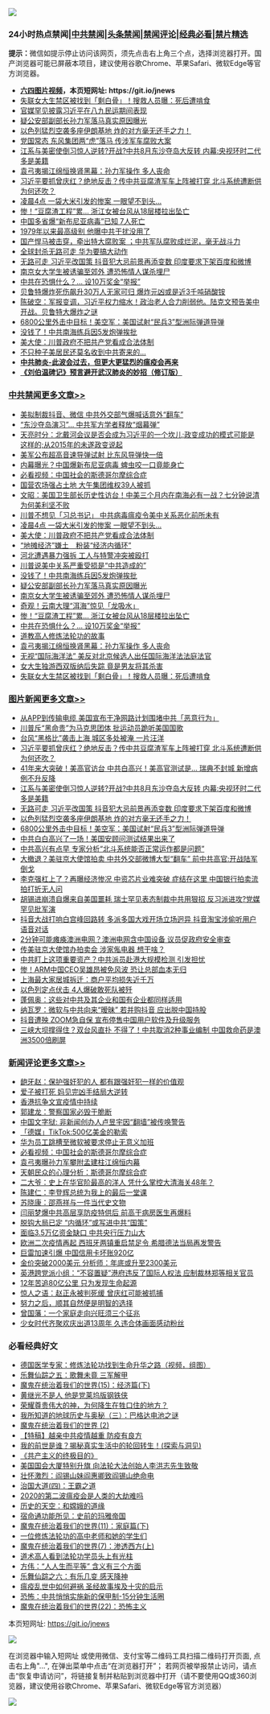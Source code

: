 ![](https://raw.githubusercontent.com/fqnews/bnews/master/64photo/fqnews-qr.jpg)

<div id="tt">
<h3>24小时热点禁闻|<a href="#%E4%B8%AD%E5%85%B1%E7%A6%81%E9%97%BB%E6%9B%B4%E5%A4%9A%E6%96%87%E7%AB%A0">中共禁闻</a>|<a href="#%E5%9B%BE%E7%89%87%E6%96%B0%E9%97%BB%E6%9B%B4%E5%A4%9A%E6%96%87%E7%AB%A0">头条禁闻</a>|<a href="#%E6%96%B0%E9%97%BB%E8%AF%84%E8%AE%BA%E6%9B%B4%E5%A4%9A%E6%96%87%E7%AB%A0">禁闻评论|<a href="#%E5%BF%85%E7%9C%8B%E7%BB%8F%E5%85%B8%E5%A5%BD%E6%96%87">经典必看|<a href="/video.md#%E7%A6%81%E7%89%87%E7%B2%BE%E9%80%89">禁片精选</a></h3>
<div><b>提示：</b>微信如提示停止访问该网页，须先点击右上角三个点，选择浏览器打开。国产浏览器可能已屏蔽本项目，建议使用谷歌Chrome、苹果Safari、微软Edge等官方浏览器。</div>
<ul>
<li><b><a href="http://d1.bdrive.tk/64.mp4" target="_blank">六四图片视频</a>，本页短网址: https://git.io/jnews</b></li>
<li><a href="/cbnews/20200805/1374951.md">失联女大生禁区被找到「剩白骨」！搜救人员曝：死后遭啃食 </a></li>
<li><a href="/comments/20200805/1375063.md">官媒罕见披露习近平在八九民运期间表现</a></li>
<li><a href="/cbnews/20200805/1375148.md">疑公安部副部长孙力军落马真实原因曝光</a></li>
<li><a href="/topimagenews/20200805/1374949.md">以色列猛烈空袭多座伊朗基地 炸的对方毫无还手之力！ </a></li>
<li><a href="/cbnews/20200805/1374926.md">党国常态 东风集团两“虎”落马 传涉军车腐败大案</a></li>
<li><a href="/topimagenews/20200805/1375287.md">江系与美密使倒习惊人逆转?开战?中共8月东沙夺岛大反转 内幕:央视环时二代多是美籍</a></li>
<li><a href="/cbnews/20200805/1375105.md">袁弓夷揭江绵恒换肾黑幕：孙力军操作 多人丧命</a></li>
<li><a href="/topimagenews/20200805/1375292.md">习近平要抓曾庆红？绝地反击？传中共豆腐渣军车上阵被打穿 北斗系统遭断供为何还吹？</a></li>
<li><a href="/cbnews/20200806/1375378.md">凌晨4点 一袋大米引发的惨案 一眼望不到头…</a></li>
<li><a href="/cbnews/20200805/1375145.md">惨！“豆腐渣工程”累… 浙江女被台风从18层楼拉出坠亡</a></li>
<li><a href="/cnnews/20200805/1375084.md">中国多省爆“新布尼亚病毒”已知 7人死亡</a></li>
<li><a href="/cnnews/hknews/20200805/1374931.md">1979年以来最高级别 他曝中共干扰没用了</a></li>
<li><a href="/bannedvideo/20200805/1374944.md">国产悍马被击穿，牵出特大腐败案 ；中共军队腐败成烂泥，毫无战斗力</a></li>
<li><a href="/cnnews/20200805/1375177.md">全球封杀无路可走 华为要搞大动作</a></li>
<li><a href="/topimagenews/20200805/1375286.md">无路可走 习近平改国策 抖音犯大忌前景再添变数 印度要求下架百度和微博</a></li>
<li><a href="/cbnews/20200805/1375147.md">南京女大学生被诱骗至郊外 遭恐怖情人谋杀埋尸</a></li>
<li><a href="/cbnews/20200805/1375144.md">中共在恐惧什么？… 设10万奖金“举报”</a></li>
<li><a href="/worldnews/20200805/1375140.md">贝鲁特爆炸死伤飙升30万人无家可归 爆炸元凶或是近3千吨硝酸铵</a></li>
<li><a href="/bannedvideo/20200806/1375391.md">陈破空：军报变调，习近平权力缩水！政治老人合力削弱他。陆克文预告美中开战。贝鲁特大爆炸之谜</a></li>
<li><a href="/topimagenews/20200805/1374948.md">6800公里外击中目标！美空军：美国试射“民兵3”型洲际弹道导弹</a></li>
<li><a href="/cbnews/20200805/1375149.md">没钱了！中共南海练兵因5发炮弹挨批</a></li>
<li><a href="/cbnews/20200806/1375332.md">美大使：川普政府不把共产党看成合法体制</a></li>
<li><a href="/cnnews/20200805/1374935.md">不只种子美居民还莫名收到中共寄来的…</a></li>
<li><b><a href="/comments/20200211/1275071.md" target="_blank">中共肺炎-此波会过去，但更大更猛烈的瘟疫会再来</a></b></li>
<li><b><a href="/comments/20200207/1272816.md" target="_blank">《刘伯温碑记》预言避开武汉肺炎的妙招（修订版）</a></b></li>
</ul>
</div>

<div class="catlist">
<h3><a href="/cbnews/" target="_blank">中共禁闻</a><span><a href="/cbnews/" target="_blank" rel="nofollow">更多文章>></a></span></h3>
<ul>
<li><a href="/cbnews/20200806/1375483.md" target="_blank">美拟制裁抖音、微信 中共外交部气爆喊话意外“翻车”</a></li>
<li><a href="/cbnews/20200806/1375482.md" target="_blank">“东沙夺岛演习”… 中共军方学者释放“烟幕弹”</a></li>
<li><a href="/cbnews/20200806/1375475.md" target="_blank">天亮时分：北戴河会议是否会成为习近平的一个坎儿;政变成功的模式可能是这样的;从2015年的未遂政变说起</a></li>
<li><a href="/cbnews/20200806/1375457.md" target="_blank">美军公布超高音速导弹试射 比东风导弹快一倍</a></li>
<li><a href="/cbnews/20200806/1375456.md" target="_blank">内幕曝光？中国爆新布尼亚病毒 蜱虫咬一口竟能身亡</a></li>
<li><a href="/comments/20200806/1375443.md" target="_blank">必看视频：中国社会的斯德哥尔摩综合症</a></li>
<li><a href="/cbnews/20200806/1375435.md" target="_blank">国营农场强占土地 大午集团维权39人被抓</a></li>
<li><a href="/cbnews/20200806/1375402.md" target="_blank">文昭：美国卫生部长历史性访台！中美三个月内在南海必有一战？七分钟说清为何美利坚不败</a></li>
<li><a href="/cbnews/20200806/1375379.md" target="_blank">川普不想见「习总书记」 中共病毒瘟疫令美中关系恶化前所未有</a></li>
<li><a href="/cbnews/20200806/1375378.md" target="_blank">凌晨4点 一袋大米引发的惨案 一眼望不到头…</a></li>
<li><a href="/cbnews/20200806/1375332.md" target="_blank">美大使：川普政府不把共产党看成合法体制</a></li>
<li><a href="/cbnews/20200805/1375249.md" target="_blank">“地摊经济”嫌土　粉装“经济内循环”</a></li>
<li><a href="/cbnews/20200805/1375211.md" target="_blank">河北遭遇暴力强拆 工人与特警冲突被殴打</a></li>
<li><a href="/cbnews/20200805/1375150.md" target="_blank">川普说美中关系严重受损是“中共造成的”</a></li>
<li><a href="/cbnews/20200805/1375149.md" target="_blank">没钱了！中共南海练兵因5发炮弹挨批</a></li>
<li><a href="/cbnews/20200805/1375148.md" target="_blank">疑公安部副部长孙力军落马真实原因曝光</a></li>
<li><a href="/cbnews/20200805/1375147.md" target="_blank">南京女大学生被诱骗至郊外 遭恐怖情人谋杀埋尸</a></li>
<li><a href="/cbnews/20200805/1375146.md" target="_blank">奇观！云南大理“洱海”惊见「龙吸水」</a></li>
<li><a href="/cbnews/20200805/1375145.md" target="_blank">惨！“豆腐渣工程”累… 浙江女被台风从18层楼拉出坠亡</a></li>
<li><a href="/cbnews/20200805/1375144.md" target="_blank">中共在恐惧什么？… 设10万奖金“举报”</a></li>
<li><a href="/comments/20200805/1375080.md" target="_blank">道教高人修炼法轮功的故事</a></li>
<li><a href="/cbnews/20200805/1375105.md" target="_blank">袁弓夷揭江绵恒换肾黑幕：孙力军操作 多人丧命</a></li>
<li><a href="/cbnews/20200805/1374953.md" target="_blank">无视“国际海洋法” 美反对北京候选人出任国际海洋法法庭法官</a></li>
<li><a href="/cbnews/20200805/1374952.md" target="_blank">女大生独游西双版纳后失踪 竟是男友将其杀害</a></li>
<li><a href="/cbnews/20200805/1374951.md" target="_blank">失联女大生禁区被找到「剩白骨」！搜救人员曝：死后遭啃食</a></li>

</ul>
</div>
<div class="catlist">
<h3><a href="/topimagenews/" target="_blank">图片新闻</a><span><a href="/topimagenews/" target="_blank" rel="nofollow">更多文章>></a></span></h3>
<ul>
<li><a href="/topimagenews/20200806/1375434.md" target="_blank">从APP到传输电缆 美国宣布干净网路计划围堵中共「恶意行为」</a></li>
<li><a href="/topimagenews/20200806/1375377.md" target="_blank">川普斥“黑命贵”为马克思团体 批运动员跪听美国国歌</a></li>
<li><a href="/topimagenews/20200806/1375376.md" target="_blank">台风“黑格比”袭击上海 城区多处被淹 一片汪洋</a></li>
<li><a href="/topimagenews/20200805/1375292.md" target="_blank">习近平要抓曾庆红？绝地反击？传中共豆腐渣军车上阵被打穿 北斗系统遭断供为何还吹？</a></li>
<li><a href="/topimagenews/20200805/1375288.md" target="_blank">41年来大突破！美高官访台 中共白高兴！美高官测试是&#8230; 瑞典不封城 新增病例不升反降</a></li>
<li><a href="/topimagenews/20200805/1375287.md" target="_blank">江系与美密使倒习惊人逆转?开战?中共8月东沙夺岛大反转 内幕:央视环时二代多是美籍</a></li>
<li><a href="/topimagenews/20200805/1375286.md" target="_blank">无路可走 习近平改国策 抖音犯大忌前景再添变数 印度要求下架百度和微博</a></li>
<li><a href="/topimagenews/20200805/1374949.md" target="_blank">以色列猛烈空袭多座伊朗基地 炸的对方毫无还手之力！</a></li>
<li><a href="/topimagenews/20200805/1374948.md" target="_blank">6800公里外击中目标！美空军：美国试射“民兵3”型洲际弹道导弹</a></li>
<li><a href="/topimagenews/20200805/1374855.md" target="_blank">中共白白高兴了一场！美国安顾问测试结果出来了</a></li>
<li><a href="/topimagenews/20200805/1374854.md" target="_blank">中共高兴有点早 专家分析“北斗系统能否正常运作都是问题”</a></li>
<li><a href="/topimagenews/20200804/1374687.md" target="_blank">大撤退？美驻京大使馆拍卖 中共外交部微博大型“翻车” 前中共高官:开战陆军倒戈</a></li>
<li><a href="/topimagenews/20200804/1374686.md" target="_blank">李克强杠上了？再曝经济惨况 中资芯片业难突破 症结在这里 中国银行拍卖流拍打折无人问</a></li>
<li><a href="/topimagenews/20200804/1374611.md" target="_blank">胡锡进崩溃自爆来自美国噩耗 瑞士罕见表态制裁中共用狠招 反习派进攻?党媒罕见批军演</a></li>
<li><a href="/topimagenews/20200804/1374610.md" target="_blank">抖音大战打响白宫峰回路转 多派多国大戏开场立场迥异 抖音淘宝涉偷听用户语音对话</a></li>
<li><a href="/topimagenews/20200804/1374525.md" target="_blank">2分钟可能瘫痪澳洲电网？澳洲电网含中国设备 议员促政府安全审查</a></li>
<li><a href="/topimagenews/20200804/1374524.md" target="_blank">传美驻京大使馆办拍卖会 涉家俬电器 想干啥？</a></li>
<li><a href="/topimagenews/20200804/1374405.md" target="_blank">中共盯上这项重要资产？中共派员赴港大规模检测 引发担忧</a></li>
<li><a href="/topimagenews/20200804/1374404.md" target="_blank">惨！ARM中国CEO吴雄昂被免风波 恐让总部血本无归</a></li>
<li><a href="/topimagenews/20200804/1374403.md" target="_blank">上海最大家居城拆迁：商户平均损失近千万</a></li>
<li><a href="/topimagenews/20200804/1374402.md" target="_blank">以色列定点伏击 4人爆破敢死队被歼</a></li>
<li><a href="/topimagenews/20200804/1374333.md" target="_blank">蓬佩奥：这些对中共及其企业和国有企业都同样适用</a></li>
<li><a href="/topimagenews/20200804/1374222.md" target="_blank">纳瓦罗：微软与中共向来“暧昧” 若并购抖音 应出脱中国持股</a></li>
<li><a href="/topimagenews/20200804/1374221.md" target="_blank">抖音遭殃 ZOOM急自保 宣布停售中国用户软件及升级服务</a></li>
<li><a href="/topimagenews/20200804/1374220.md" target="_blank">三峡大坝撑得住？双台风直扑 不得了！中共取消2种事业编制 中国救命药是澳洲3500倍刷屏</a></li>

</ul>
</div>
<div class="catlist">
<h3><a href="/comments/" target="_blank">新闻评论</a><span><a href="/comments/" target="_blank" rel="nofollow">更多文章>></a></span></h3>
<ul>
<li><a href="/comments/20200806/1375498.md" target="_blank">龅牙赵：保护强奸犯的人 都有跟强奸犯一样的价值观</a></li>
<li><a href="/comments/20200806/1375497.md" target="_blank">爱子被打死 妈见完凶手结局大逆转</a></li>
<li><a href="/comments/20200806/1375470.md" target="_blank">香港抗争文宣疫情中持续</a></li>
<li><a href="/comments/20200806/1375469.md" target="_blank">郭建龙：警察国家必毁于脆断</a></li>
<li><a href="/comments/20200806/1375468.md" target="_blank">中国文字狱: 非新闻创办人卢昱宇因“翻墙”被传唤警告</a></li>
<li><a href="/comments/20200806/1375467.md" target="_blank">「德媒」TikTok:500亿美金的勒索</a></li>
<li><a href="/comments/20200806/1375466.md" target="_blank">华为员工跳槽至微软被要求停止无意义加班</a></li>
<li><a href="/comments/20200806/1375443.md" target="_blank">必看视频：中国社会的斯德哥尔摩综合症</a></li>
<li><a href="/comments/20200806/1375445.md" target="_blank">袁弓夷曝孙力军攀附孟建柱江绵恒内幕</a></li>
<li><a href="/comments/20200806/1375440.md" target="_blank">天朝民众的心理分析：斯德哥尔摩综合症</a></li>
<li><a href="/comments/20200806/1375439.md" target="_blank">二大爷：史上在华官阶最高的洋人 凭什么掌控大清海关48年？</a></li>
<li><a href="/comments/20200806/1375438.md" target="_blank">陈建仁：李登辉总统为我上的最后一堂课</a></li>
<li><a href="/comments/20200806/1375437.md" target="_blank">苏晓康：邵燕祥与一件当代史文物</a></li>
<li><a href="/comments/20200806/1375429.md" target="_blank">闫丽梦爆中共高层享防疫特供后 前高干病房医生再爆料</a></li>
<li><a href="/comments/20200806/1375427.md" target="_blank">脱钩大局已定 “内循环”或写进中共“国策”</a></li>
<li><a href="/comments/20200806/1375422.md" target="_blank">面临3.5万亿资金缺口 中共央行压力山大</a></li>
<li><a href="/comments/20200806/1375421.md" target="_blank">欧洲二次疫情再起  西班牙两镇重启禁足令  希腊德法当局再发警告</a></li>
<li><a href="/comments/20200806/1375419.md" target="_blank">巨雷加速引爆 中国信用卡坏账920亿</a></li>
<li><a href="/comments/20200806/1375404.md" target="_blank">金价突破2000美元 分析师：年底或升至2300美元</a></li>
<li><a href="/comments/20200806/1375398.md" target="_blank">英港跨党派小组：“不容置疑”港府违反了国际人权法  应制裁林郑等相关官员</a></li>
<li><a href="/comments/20200806/1375395.md" target="_blank">12年苦追80亿公里 只为发现生命起源</a></li>
<li><a href="/comments/20200806/1375381.md" target="_blank">惊人之语：赵正永被判死缓 曾庆红可能被抓捕</a></li>
<li><a href="/comments/20200806/1375366.md" target="_blank">努力之后，顺其自然便是明智的选择</a></li>
<li><a href="/comments/20200806/1375365.md" target="_blank">曾国藩：一个家庭走向兴旺须三个征兆</a></li>
<li><a href="/comments/20200806/1375360.md" target="_blank">少女时代齐聚欢庆出道13周年  久违合体画面感动粉丝</a></li>

</ul>
</div>

<div class="catlist">
<h3>必看经典好文</h3>
<ul>
<li><a href="/comments/20200607/783186.md" target="_blank">德国医学专家：修炼法轮功找到生命升华之路（视频，组图）</a></li>
<li><a href="/tculture/20170715/791820.md" target="_blank">乐舞仙踪之五：歌舞未竟 三军解甲</a></li>
<li><a href="/topimagenews/20180610/955499.md" target="_blank">魔鬼在统治着我们的世界(15)：经济篇(下)</a></li>
<li><a href="/lifebaike/20190522/1131765.md" target="_blank">黄继光不是人 他是党莱坞版钢铁侠</a></li>
<li><a href="/comments/20200618/1346830.md" target="_blank">荣耀尊贵伟大的神，为何降生在牲口住的地方？</a></li>
<li><a href="/tculture/xiulian/20170726/797589.md" target="_blank">我所知道的地球历史与奥秘（三）：巴格达电池之谜</a></li>
<li><a href="/topimagenews/20180520/944940.md" target="_blank">魔鬼在统治着我们的世界 (2)</a></li>
<li><a href="/comments/20200424/1318689.md" target="_blank">【特稿】越亲中共疫情越重 防疫有良方</a></li>
<li><a href="/comments/20200715/1359453.md" target="_blank">我的前世是谁？揭秘真实生活中的轮回转生！(探索与洞见)</a></li>
<li><a href="/bookwiki/20171120/858084.md" target="_blank">《共产主义的终极目的》</a></li>
<li><a href="/comments/20200516/1329276.md" target="_blank">美国国会大厦特别升旗 向法轮大法创始人李洪志先生致敬</a></li>
<li><a href="/cbnews/20200727/1366904.md" target="_blank">壮怀激烈：阎锡山妹阎惠卿致阎锡山绝命电</a></li>
<li><a href="/cbnews/20180310/912637.md" target="_blank">治国大道(四)：王霸之道</a></li>
<li><a href="/comments/20200712/1359432.md" target="_blank">2020的第二波瘟疫会是人类的大劫难吗</a></li>
<li><a href="/cbnews/20190219/1083302.md" target="_blank">历史的天空：和嫦娥的道缘</a></li>
<li><a href="/cbnews/20180711/970353.md" target="_blank">宿命通功能所见：史前的玛雅帝国</a></li>
<li><a href="/topimagenews/20180530/950691.md" target="_blank">魔鬼在统治着我们的世界(11)：家庭篇(下)</a></li>
<li><a href="/cbnews/20200702/1354550.md" target="_blank">一位修炼法轮功的高中老师和她的学生们</a></li>
<li><a href="/topimagenews/20180527/948369.md" target="_blank">魔鬼在统治着我们的世界(7)：渗透西方(上)</a></li>
<li><a href="/comments/20200227/1284657.md" target="_blank">道术高人看到法轮功学员头上有光柱</a></li>
<li><a href="/comments/20200720/1363377.md" target="_blank">方伟：“人人生而平等” 含义有三个方面</a></li>
<li><a href="/tculture/20190101/792146.md" target="_blank">乐舞仙踪之六：有乐几变 感天降神</a></li>
<li><a href="/comments/20200618/1346823.md" target="_blank">瘟疫乱世中如何避祸 圣经故事埃及十灾的启示</a></li>
<li><a href="/baitai/20200711/1359005.md" target="_blank">恐怖：中共悄悄实施新的保甲制-15分钟生活圈</a></li>
<li><a href="/comments/20180804/981524.md" target="_blank">魔鬼在统治着我们的世界(22)：恐怖主义</a></li>

</ul>
</div>

本页短网址: https://git.io/jnews

![](https://raw.githubusercontent.com/fqnews/bnews/master/64photo/fqnews-qr.jpg)

在浏览器中输入短网址 或使用微信、支付宝等二维码工具扫描二维码打开页面, 点击右上角"...", 在弹出菜单中点击“在浏览器打开”； 若网页被举报禁止访问，请点击“恢复申请访问”，将链接复制并粘贴到浏览器中打开（请不要使用QQ或360浏览器，建议使用谷歌Chrome、苹果Safari、微软Edge等官方浏览器）

![](https://raw.githubusercontent.com/fqnews/bnews/master/64photo/wx.jpg)
